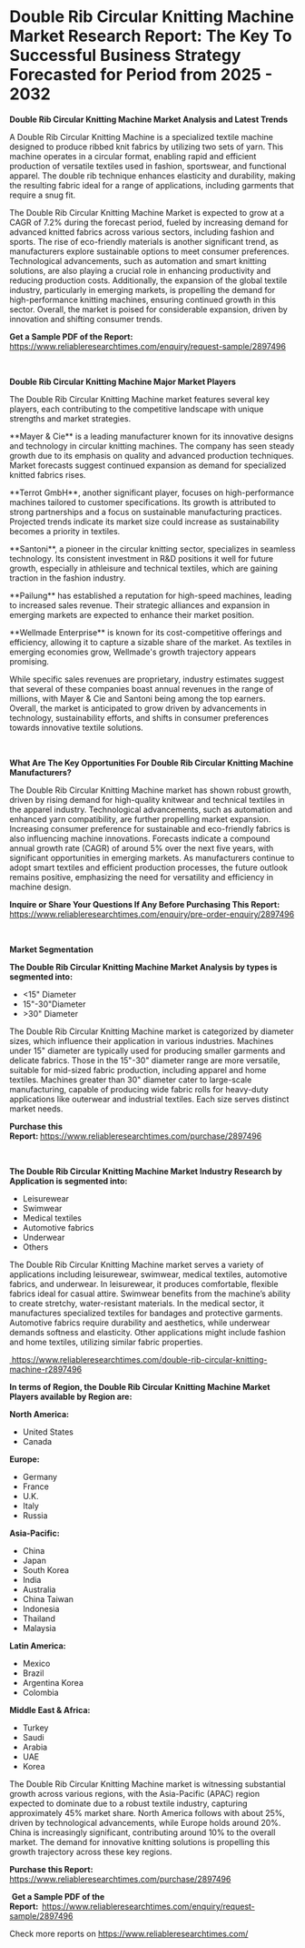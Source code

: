 <p><h1>Double Rib Circular Knitting Machine Market Research Report: The Key To Successful Business Strategy Forecasted for Period from 2025 - 2032</h1></p><p><strong>Double Rib Circular Knitting Machine Market Analysis and Latest Trends</strong></p>
<p><p>A Double Rib Circular Knitting Machine is a specialized textile machine designed to produce ribbed knit fabrics by utilizing two sets of yarn. This machine operates in a circular format, enabling rapid and efficient production of versatile textiles used in fashion, sportswear, and functional apparel. The double rib technique enhances elasticity and durability, making the resulting fabric ideal for a range of applications, including garments that require a snug fit.</p><p>The Double Rib Circular Knitting Machine Market is expected to grow at a CAGR of 7.2% during the forecast period, fueled by increasing demand for advanced knitted fabrics across various sectors, including fashion and sports. The rise of eco-friendly materials is another significant trend, as manufacturers explore sustainable options to meet consumer preferences. Technological advancements, such as automation and smart knitting solutions, are also playing a crucial role in enhancing productivity and reducing production costs. Additionally, the expansion of the global textile industry, particularly in emerging markets, is propelling the demand for high-performance knitting machines, ensuring continued growth in this sector. Overall, the market is poised for considerable expansion, driven by innovation and shifting consumer trends.</p></p>
<p><strong>Get a Sample PDF of the Report:&nbsp;</strong> <a href="https://www.reliableresearchtimes.com/enquiry/request-sample/2897496?utm_campaign=3031&utm_medium=2&utm_source=Github&utm_content=ia&utm_term=15032025&utm_id=double-rib-circular-knitting-machine">https://www.reliableresearchtimes.com/enquiry/request-sample/2897496</a></p>
<p>&nbsp;</p>
<p><strong>Double Rib Circular Knitting Machine Major Market Players</strong></p>
<p><p>The Double Rib Circular Knitting Machine market features several key players, each contributing to the competitive landscape with unique strengths and market strategies.</p><p>**Mayer & Cie** is a leading manufacturer known for its innovative designs and technology in circular knitting machines. The company has seen steady growth due to its emphasis on quality and advanced production techniques. Market forecasts suggest continued expansion as demand for specialized knitted fabrics rises.</p><p>**Terrot GmbH**, another significant player, focuses on high-performance machines tailored to customer specifications. Its growth is attributed to strong partnerships and a focus on sustainable manufacturing practices. Projected trends indicate its market size could increase as sustainability becomes a priority in textiles.</p><p>**Santoni**, a pioneer in the circular knitting sector, specializes in seamless technology. Its consistent investment in R&D positions it well for future growth, especially in athleisure and technical textiles, which are gaining traction in the fashion industry.</p><p>**Pailung** has established a reputation for high-speed machines, leading to increased sales revenue. Their strategic alliances and expansion in emerging markets are expected to enhance their market position.</p><p>**Wellmade Enterprise** is known for its cost-competitive offerings and efficiency, allowing it to capture a sizable share of the market. As textiles in emerging economies grow, Wellmade's growth trajectory appears promising.</p><p>While specific sales revenues are proprietary, industry estimates suggest that several of these companies boast annual revenues in the range of millions, with Mayer & Cie and Santoni being among the top earners. Overall, the market is anticipated to grow driven by advancements in technology, sustainability efforts, and shifts in consumer preferences towards innovative textile solutions.</p></p>
<p>&nbsp;</p>
<p><strong>What Are The Key Opportunities For Double Rib Circular Knitting Machine Manufacturers?</strong></p>
<p><p>The Double Rib Circular Knitting Machine market has shown robust growth, driven by rising demand for high-quality knitwear and technical textiles in the apparel industry. Technological advancements, such as automation and enhanced yarn compatibility, are further propelling market expansion. Increasing consumer preference for sustainable and eco-friendly fabrics is also influencing machine innovations. Forecasts indicate a compound annual growth rate (CAGR) of around 5% over the next five years, with significant opportunities in emerging markets. As manufacturers continue to adopt smart textiles and efficient production processes, the future outlook remains positive, emphasizing the need for versatility and efficiency in machine design.</p></p>
<p><strong>Inquire or Share Your Questions If Any Before Purchasing This Report:</strong> <a href="https://www.reliableresearchtimes.com/enquiry/pre-order-enquiry/2897496?utm_campaign=3031&utm_medium=2&utm_source=Github&utm_content=ia&utm_term=15032025&utm_id=double-rib-circular-knitting-machine">https://www.reliableresearchtimes.com/enquiry/pre-order-enquiry/2897496</a></p>
<p>&nbsp;</p>
<p><strong>Market Segmentation</strong></p>
<p><strong>The Double Rib Circular Knitting Machine Market Analysis by types is segmented into:</strong></p>
<p><ul><li><15" Diameter</li><li>15"-30"Diameter</li><li>>30" Diameter</li></ul></p>
<p><p>The Double Rib Circular Knitting Machine market is categorized by diameter sizes, which influence their application in various industries. Machines under 15" diameter are typically used for producing smaller garments and delicate fabrics. Those in the 15"-30" diameter range are more versatile, suitable for mid-sized fabric production, including apparel and home textiles. Machines greater than 30" diameter cater to large-scale manufacturing, capable of producing wide fabric rolls for heavy-duty applications like outerwear and industrial textiles. Each size serves distinct market needs.</p></p>
<p><strong>Purchase this Report:&nbsp;</strong><a href="https://www.reliableresearchtimes.com/purchase/2897496?utm_campaign=3031&utm_medium=2&utm_source=Github&utm_content=ia&utm_term=15032025&utm_id=double-rib-circular-knitting-machine">https://www.reliableresearchtimes.com/purchase/2897496</a></p>
<p>&nbsp;</p>
<p><strong>The Double Rib Circular Knitting Machine Market Industry Research by Application is segmented into:</strong></p>
<p><ul><li>Leisurewear</li><li>Swimwear</li><li>Medical textiles</li><li>Automotive fabrics</li><li>Underwear</li><li>Others</li></ul></p>
<p><p>The Double Rib Circular Knitting Machine market serves a variety of applications including leisurewear, swimwear, medical textiles, automotive fabrics, and underwear. In leisurewear, it produces comfortable, flexible fabrics ideal for casual attire. Swimwear benefits from the machine’s ability to create stretchy, water-resistant materials. In the medical sector, it manufactures specialized textiles for bandages and protective garments. Automotive fabrics require durability and aesthetics, while underwear demands softness and elasticity. Other applications might include fashion and home textiles, utilizing similar fabric properties.</p></p>
<p><a href="https://www.reliableresearchtimes.com/double-rib-circular-knitting-machine-r2897496?utm_campaign=3031&utm_medium=2&utm_source=Github&utm_content=ia&utm_term=15032025&utm_id=double-rib-circular-knitting-machine">&nbsp;https://www.reliableresearchtimes.com/double-rib-circular-knitting-machine-r2897496</a></p>
<p><strong>In terms of Region, the Double Rib Circular Knitting Machine Market Players available by Region are:</strong></p>
<p>
    <p> <strong> North America: </strong>
        <ul>
            <li>United States</li>
            <li>Canada</li>
        </ul>
        </p> 
    <p> <strong> Europe: </strong>
        <ul>
            <li>Germany</li>
            <li>France</li>
            <li>U.K.</li>
            <li>Italy</li>
            <li>Russia</li>
        </ul>
        </p> 
    <p> <strong> Asia-Pacific: </strong>
        <ul>
            <li>China</li>
            <li>Japan</li>
            <li>South Korea</li>
            <li>India</li>
            <li>Australia</li>
            <li>China Taiwan</li>
            <li>Indonesia</li>
            <li>Thailand</li>
            <li>Malaysia</li>
        </ul>
        </p> 
    <p> <strong> Latin America: </strong>
        <ul>
            <li>Mexico</li>
            <li>Brazil</li>
            <li>Argentina Korea</li>
            <li>Colombia</li>
        </ul>
        </p> 
    <p> <strong> Middle East & Africa: </strong>
        <ul>
            <li>Turkey</li>
            <li>Saudi</li>
            <li>Arabia</li>
            <li>UAE</li>
            <li>Korea</li>
        </ul>
    </p>
    </p>
<p><p>The Double Rib Circular Knitting Machine market is witnessing substantial growth across various regions, with the Asia-Pacific (APAC) region expected to dominate due to a robust textile industry, capturing approximately 45% market share. North America follows with about 25%, driven by technological advancements, while Europe holds around 20%. China is increasingly significant, contributing around 10% to the overall market. The demand for innovative knitting solutions is propelling this growth trajectory across these key regions.</p></p>
<p><strong>Purchase this Report: </strong><a href="https://www.reliableresearchtimes.com/purchase/2897496?utm_campaign=3031&utm_medium=2&utm_source=Github&utm_content=ia&utm_term=15032025&utm_id=double-rib-circular-knitting-machine">https://www.reliableresearchtimes.com/purchase/2897496</a></p>
<p>&nbsp;<strong>Get a Sample PDF of the Report:&nbsp;&nbsp;</strong><a href="https://www.reliableresearchtimes.com/enquiry/request-sample/2897496?utm_campaign=3031&utm_medium=2&utm_source=Github&utm_content=ia&utm_term=15032025&utm_id=double-rib-circular-knitting-machine">https://www.reliableresearchtimes.com/enquiry/request-sample/2897496</a></p>
<p><strong></strong></p>
<p>Check more reports on <a href="https://www.reliableresearchtimes.com/?utm_campaign=3031&utm_medium=2&utm_source=Github&utm_content=ia&utm_term=15032025&utm_id=double-rib-circular-knitting-machine">https://www.reliableresearchtimes.com/</a></p>